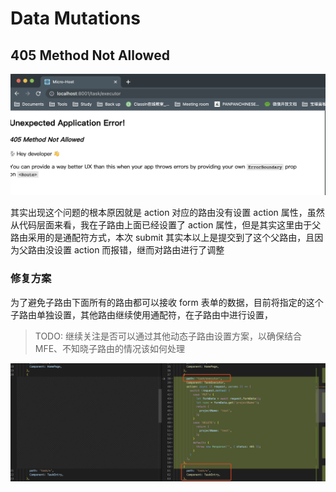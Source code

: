 # Data Mutations

## 405 Method Not Allowed

![router-action-meet-405-error](../images/react-router/router-action-meet-405-error.png)

其实出现这个问题的根本原因就是 action 对应的路由没有设置 action 属性，虽然从代码层面来看，我在子路由上面已经设置了 action 属性，但是其实这里由于父路由采用的是通配符方式，本次 submit 其实本以上是提交到了这个父路由，且因为父路由没设置 action 而报错，继而对路由进行了调整

### 修复方案

为了避免子路由下面所有的路由都可以接收 form 表单的数据，目前将指定的这个子路由单独设置，其他路由继续使用通配符，在子路由中进行设置，

> TODO: 继续关注是否可以通过其他动态子路由设置方案，以确保结合 MFE、不知晓子路由的情况该如何处理

![](../images/react-router/fix-405-error.png)
